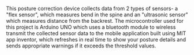 This posture correction device collects data from 2 types of sensors- a "flex sensor", which measures bend in the spine and an "ultrasonic sensor" which measures distance from the backrest.
The microcontroller used for this project is Arduino UNO which uses a bluetooth module to wireless transmit the collected sensor data to the mobile application built using MIT app inventor,
which refreshes in real time to show your posture details and sends appropriate warnings if it exceeds the threshold values.
